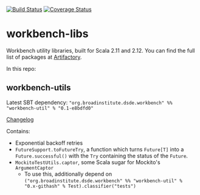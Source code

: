 [![Build Status](https://travis-ci.org/broadinstitute/workbench-libs.svg?branch=develop)](https://travis-ci.org/broadinstitute/workbench-libs) [![Coverage Status](https://coveralls.io/repos/github/broadinstitute/workbench-libs/badge.svg?branch=develop)](https://coveralls.io/github/broadinstitute/workbench-libs?branch=develop)

# workbench-libs
Workbench utility libraries, built for Scala 2.11 and 2.12. You can find the full list of packages at [Artifactory](https://broadinstitute.jfrog.io/broadinstitute/webapp/#/artifacts/browse/tree/General/libs-release-local/org/broadinstitute/dsde/workbench/).

In this repo:

## workbench-utils

Latest SBT dependency: `"org.broadinstitute.dsde.workbench" %% "workbench-util" % "0.1-e8bdfd0"`

[Changelog](util/CHANGELOG.md)

Contains:

- Exponential backoff retries
- `FutureSupport.toFutureTry`, a function which turns `Future[T]` into a `Future.successful()` with the `Try` containing the status of the `Future`. 
- `MockitoTestUtils.captor`, some Scala sugar for Mockito's `ArgumentCaptor`
    - To use this, additionally depend on `("org.broadinstitute.dsde.workbench" %% "workbench-util" % "0.x-githash" % Test).classifier("tests")`
